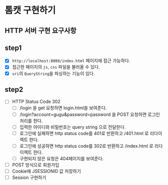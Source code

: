 # 톰캣 구현하기

## HTTP 서버 구현 요구사항

## step1
- [x] `http://localhost:8080/index.html` 페이지에 접근 가능하다.
- [x] 접근한 페이지의 `js`, `css` 파일을 불러올 수 있다.
- [x] `uri`의 `QueryString`을 파싱하는 기능이 있다.

## step2
- [ ] HTTP Status Code 302
  - [ ] /login 을 get 요청하면 login.html을 보여준다.
  - [ ] /login?account=gugu&password=password 을 POST 요청하면 로그인 처리를 한다.
  - [ ] 입력한 아이디와 비밀번호는 query string 으로 전달한다.
  - [ ] 로그인에 실패하면 http status code를 401로 반환하고 /401.html 로 리다이렉트 한다.
  - [ ] 로그인에 성공하면 http status code를 302로 반환하고 /index.html 로 리다이렉트 한다.
  - [ ] 구현되지 않은 요청은 404페이지를 보여준다.

- [ ] POST 방식으로 회원가입
- [ ] Cookie에 JSESSIONID 값 저장하기
- [ ] Session 구현하기
